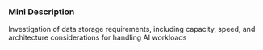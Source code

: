 ### Mini Description

Investigation of data storage requirements, including capacity, speed, and architecture considerations for handling AI workloads
